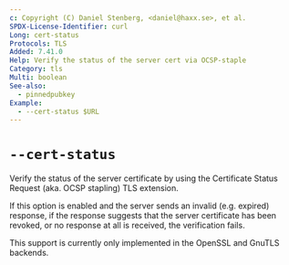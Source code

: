 ```yaml
---
c: Copyright (C) Daniel Stenberg, <daniel@haxx.se>, et al.
SPDX-License-Identifier: curl
Long: cert-status
Protocols: TLS
Added: 7.41.0
Help: Verify the status of the server cert via OCSP-staple
Category: tls
Multi: boolean
See-also:
  - pinnedpubkey
Example:
  - --cert-status $URL
---
```


# `--cert-status`

Verify the status of the server certificate by using the Certificate Status
Request (aka. OCSP stapling) TLS extension.

If this option is enabled and the server sends an invalid (e.g. expired)
response, if the response suggests that the server certificate has been
revoked, or no response at all is received, the verification fails.

This support is currently only implemented in the OpenSSL and GnuTLS backends.
